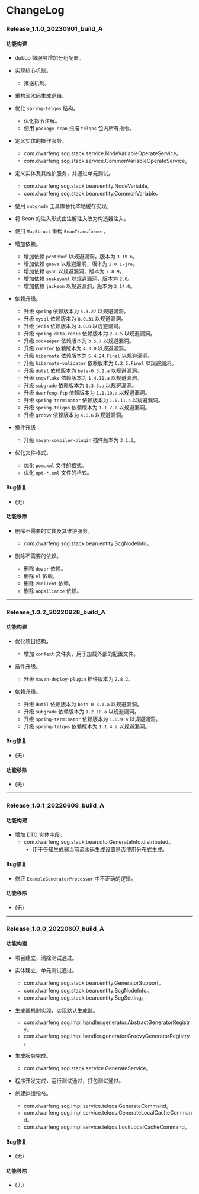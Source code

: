 # ChangeLog

### Release_1.1.0_20230901_build_A

#### 功能构建

- dubbo 微服务增加分组配置。

- 实现核心机制。
  - 推送机制。

- 重构流水码生成逻辑。

- 优化 `spring-telqos` 结构。
  - 优化指令注解。
  - 使用 `package-scan` 扫描 `telqos` 包内所有指令。

- 定义实体的操作服务。
  - com.dwarfeng.scg.stack.service.NodeVariableOperateService。
  - com.dwarfeng.scg.stack.service.CommonVariableOperateService。

- 定义实体及其维护服务，并通过单元测试。
  - com.dwarfeng.scg.stack.bean.entity.NodeVariable。
  - com.dwarfeng.scg.stack.bean.entity.CommonVariable。

- 使用 `subgrade` 工具库替代本地缓存实现。

- 将 Bean 的注入形式由注解注入改为构造器注入。

- 使用 `MapStruct` 重构 `BeanTransformer`。

- 增加依赖。
  - 增加依赖 `protobuf` 以规避漏洞，版本为 `3.19.6`。
  - 增加依赖 `guava` 以规避漏洞，版本为 `2.0.1-jre`。
  - 增加依赖 `gson` 以规避漏洞，版本为 `2.8.9`。
  - 增加依赖 `snakeyaml` 以规避漏洞，版本为 `2.0`。
  - 增加依赖 `jackson` 以规避漏洞，版本为 `2.14.0`。

- 依赖升级。
  - 升级 `spring` 依赖版本为 `5.3.27` 以规避漏洞。
  - 升级 `mysql` 依赖版本为 `8.0.31` 以规避漏洞。
  - 升级 `jedis` 依赖版本为 `3.8.0` 以规避漏洞。
  - 升级 `spring-data-redis` 依赖版本为 `2.7.5` 以规避漏洞。
  - 升级 `zookeeper` 依赖版本为 `3.5.7` 以规避漏洞。
  - 升级 `curator` 依赖版本为 `4.3.0` 以规避漏洞。
  - 升级 `hibernate` 依赖版本为 `5.4.24.Final` 以规避漏洞。
  - 升级 `hibernate-validator` 依赖版本为 `6.2.5.Final` 以规避漏洞。
  - 升级 `dutil` 依赖版本为 `beta-0.3.2.a` 以规避漏洞。
  - 升级 `snowflake` 依赖版本为 `1.4.11.a` 以规避漏洞。
  - 升级 `subgrade` 依赖版本为 `1.3.3.a` 以规避漏洞。
  - 升级 `dwarfeng-ftp` 依赖版本为 `1.1.10.a` 以规避漏洞。
  - 升级 `spring-terminator` 依赖版本为 `1.0.11.a` 以规避漏洞。
  - 升级 `spring-telqos` 依赖版本为 `1.1.7.a` 以规避漏洞。
  - 升级 `groovy` 依赖版本为 `4.0.6` 以规避漏洞。

- 插件升级
  - 升级 `maven-compiler-plugin` 插件版本为 `3.1.0`。

- 优化文件格式。
  - 优化 `pom.xml` 文件的格式。
  - 优化 `opt-*.xml` 文件的格式。

#### Bug修复

- (无)

#### 功能移除

- 删除不需要的实体及其维护服务。
  - com.dwarfeng.scg.stack.bean.entity.ScgNodeInfo。

- 删除不需要的依赖。
  - 删除 `dozer` 依赖。
  - 删除 `el` 依赖。
  - 删除 `zkclient` 依赖。
  - 删除 `aopalliance` 依赖。

---

### Release_1.0.2_20220928_build_A

#### 功能构建

- 优化项目结构。
  - 增加 `confext` 文件夹，用于加载外部的配置文件。

- 插件升级。
  - 升级 `maven-deploy-plugin` 插件版本为 `2.8.2`。

- 依赖升级。
  - 升级 `dutil` 依赖版本为 `beta-0.3.1.a` 以规避漏洞。
  - 升级 `subgrade` 依赖版本为 `1.2.10.a` 以规避漏洞。
  - 升级 `spring-terminator` 依赖版本为 `1.0.9.a` 以规避漏洞。
  - 升级 `spring-telqos` 依赖版本为 `1.1.4.a` 以规避漏洞。

#### Bug修复

- (无)

#### 功能移除

- (无)

---

### Release_1.0.1_20220608_build_A

#### 功能构建

- 增加 DTO 实体字段。
  - com.dwarfeng.scg.stack.bean.dto.GenerateInfo.distributed。
    - 用于告知生成器当前流水码生成设置是否使用分布式生成。

#### Bug修复

- 修正 `ExampleGeneratorProcessor` 中不正确的逻辑。

#### 功能移除

- (无)

---

### Release_1.0.0_20220607_build_A

#### 功能构建

- 项目建立，清除测试通过。

- 实体建立，单元测试通过。
  - com.dwarfeng.scg.stack.bean.entity.GeneratorSupport。
  - com.dwarfeng.scg.stack.bean.entity.ScgNodeInfo。
  - com.dwarfeng.scg.stack.bean.entity.ScgSetting。

- 生成器机制实现，实现默认生成器。
  - com.dwarfeng.scg.impl.handler.generator.AbstractGeneratorRegistry。
  - com.dwarfeng.scg.impl.handler.generator.GroovyGeneratorRegistry。

- 生成服务完成。
  - com.dwarfeng.scg.stack.service.GenerateService。

- 程序开发完成，运行测试通过，打包测试通过。

- 创建运维指令。
  - com.dwarfeng.scg.impl.service.telqos.GenerateCommand。
  - com.dwarfeng.scg.impl.service.telqos.GenerateLocalCacheCommand。
  - com.dwarfeng.scg.impl.service.telqos.LockLocalCacheCommand。

#### Bug修复

- (无)

#### 功能移除

- (无)
